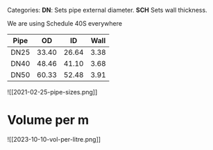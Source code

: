 Categories:
**DN**: Sets pipe external diameter.
**SCH** Sets wall thickness.

We are using Schedule 40S everywhere

| Pipe | OD    | ID    | Wall |
| ---- | ----- | ----- | ---- |
| DN25 | 33.40 | 26.64 | 3.38 |
| DN40 | 48.46 | 41.10 | 3.68 |
| DN50 | 60.33 | 52.48 | 3.91 |

![[2021-02-25-pipe-sizes.png]]


# Volume per m
![[2023-10-10-vol-per-litre.png]]



